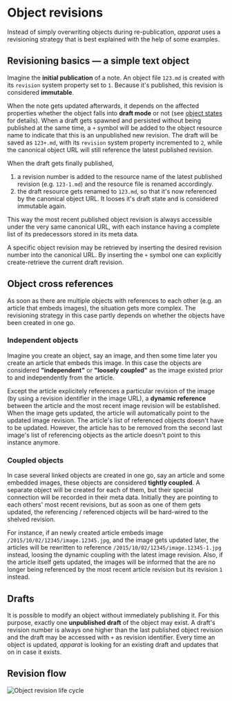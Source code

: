 Object revisions
================

Instead of simply overwriting objects during re-publication, *apparat* uses a revisioning strategy that is best explained with the help of some examples.


Revisioning basics — a simple text object
------------------------------------------

Imagine the **initial publication** of a note. An object file `123.md` is created with its `revision` system property set to `1`. Because it's published, this revision is considered **immutable**.

When the note gets updated afterwards, it depends on the affected properties whether the object falls into **draft mode** or not (see [object states](object-states.md) for details). When a draft gets spawned and persisted without being published at the same time, a `+` symbol will be added to the object resource name to indicate that this is an unpublished new revision. The draft will be saved as `123+.md`, with its `revision` system property incremented to `2`, while the canonical object URL will still reference the latest published revision.

When the draft gets finally published,

1. a revision number is added to the resource name of the latest published revision (e.g. `123-1.md`) and the resource file is renamed accordingly.
2. the draft resource gets renamed to `123.md`, so that it's now referenced by the canonical object URL. It looses it's draft state and is considered immutable again.

This way the most recent published object revision is always accessible under the very same canonical URL, with each instance having a complete list of its predecessors stored in its meta data.

A specific object revision may be retrieved by inserting the desired revision number into the canonical URL. By inserting the `+` symbol one can explicitly create-retrieve the current draft revision.


Object cross references
-----------------------

As soon as there are multiple objects with references to each other (e.g. an article that embeds images), the situation gets more complex. The revisioning strategy in this case partly depends on whether the objects have been created in one go.


### Independent objects

Imagine you create an object, say an image, and then some time later you create an article that embeds this image. In this case the objects are considered **"independent"** or **"loosely coupled"** as the image existed prior to and independently from the article.

Except the article explicitely references a particular revision of the image (by using a revision identifier in the image URL), a **dynamic reference** between the article and the most recent image revision will be established. When the image gets updated, the article will automatically point to the updated image revision. The article's list of referenced objects doesn't have to be updated. However, the article has to be removed from the second last image's list of referencing objects as the article doesn't point to this instance anymore.

### Coupled objects

In case several linked objects are created in one go, say an article and some embedded images, these objects are considered **tightly coupled**. A separate object will be created for each of them, but their special connection will be recorded in their meta data. Initially they are pointing to each others' most recent revisions, but as soon as one of them gets updated, the referencing / referenced objects will be hard-wired to the shelved revision.

For instance, if an newly created article embeds image `/2015/10/02/12345/image.12345.jpg`, and the  image gets updated later, the articles will be rewritten to reference `/2015/10/02/12345/image.12345-1.jpg` instead, loosing the dynamic coupling with the latest image revision. Also, if the article itself gets updated, the images will be informed that the are no longer being referenced by the most recent article revision but its revision `1` instead.


Drafts
------

It is possible to modify an object without immediately publishing it. For this purpose, exactly one **unpublished draft** of the object may exist. A draft's revision number is always one higher than the last published object revision and the draft may be accessed with `+` as revision identifier. Every time an object is updated, *apparat* is looking for an existing draft and updates that on in case it exists.


Revision flow
-------------

![Object revision life cycle](https://cdn.rawgit.com/apparat/object/master/doc/object-revisions.svg)
